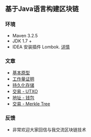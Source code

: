 ## 基于Java语言构建区块链

### 环境

- Maven 3.2.5
- JDK 1.7 +
- IDEA 安装插件 Lombok. [详情](https://wangwei.one/posts/917fb1e0.html)


### 文章

- [基本原型](https://wangwei.one/posts/df195d9.html)
- [工作量证明](https://wangwei.one/posts/7890ab7e.html)
- [持久化存储](https://wangwei.one/posts/35c768a3.html)
- [交易 - UTXO](https://wangwei.one/posts/9cf9e42a.html)
- [地址 - 钱包](https://wangwei.one/posts/f9088e0f.html)
- [交易 - Merkle Tree](https://wangwei.one/posts/630e7ae5.html)

### 反馈
- 非常欢迎大家回信与我交流区块链技术